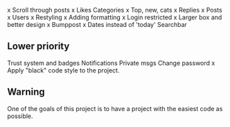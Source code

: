 x Scroll through posts
x Likes
Categories
x Top, new, cats
x Replies
x Posts
x Users
x Restyling
x Adding formatting
x Login restricted
x Larger box and better design
x Bumppost
x Dates instead of 'today'
Searchbar

## Lower priority
Trust system and badges
Notifications
Private msgs
Change password
x Apply "black" code style to the project.

## Warning

One of the goals of this project is to have a project with the easiest code as possible.
